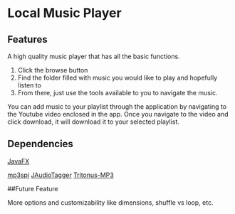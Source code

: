 # Local Music Player

## Features

A high quality music player that has all the basic functions. 

1. Click the browse button
2. Find the folder filled with music you would like to play and hopefully listen to
3. From there, just use the tools available to you to navigate the music.

You can add music to your playlist through the application by navigating to the Youtube video enclosed in the app. Once you navigate
to the video and click download, it will download it to your selected playlist.

## Dependencies

[JavaFX](http://docs.oracle.com/javafx/2/installation/jfxpub-installation.htm)

[mp3spi](http://www.java2s.com/Code/Jar/m/Downloadmp3spijar.htm)
[JAudioTagger](http://www.java2s.com/Code/Jar/j/Downloadjaudiotagger202jar.htm)
[Tritonus-MP3](https://sourceforge.net/projects/tritonus/files/)

##Future Feature

More options and customizability like dimensions, shuffle vs loop, etc.
